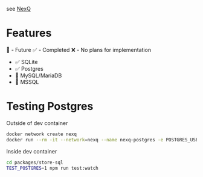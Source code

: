 see [NexQ](https://github.com/joeferner/nexq)

# Features

:scroll: - Future
:white_check_mark: - Completed
:x: - No plans for implementation

- :white_check_mark: SQLite
- :white_check_mark: Postgres
- :scroll: MySQL/MariaDB
- :scroll: MSSQL

# Testing Postgres

Outside of dev container
```bash
docker network create nexq
docker run --rm -it --network=nexq --name nexq-postgres -e POSTGRES_USER=nexq -e POSTGRES_PASSWORD=password postgres
```

Inside dev container
```bash
cd packages/store-sql
TEST_POSTGRES=1 npm run test:watch
```
